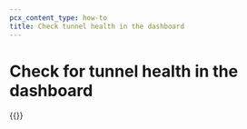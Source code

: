 ```yaml
---
pcx_content_type: how-to
title: Check tunnel health in the dashboard
---
```


# Check for tunnel health in the dashboard

{{<render file="_tunnel-healthchecks-dash.md" productFolder="magic-wan" withParameters="**Magic Transit** > **Tunnel health**" >}}